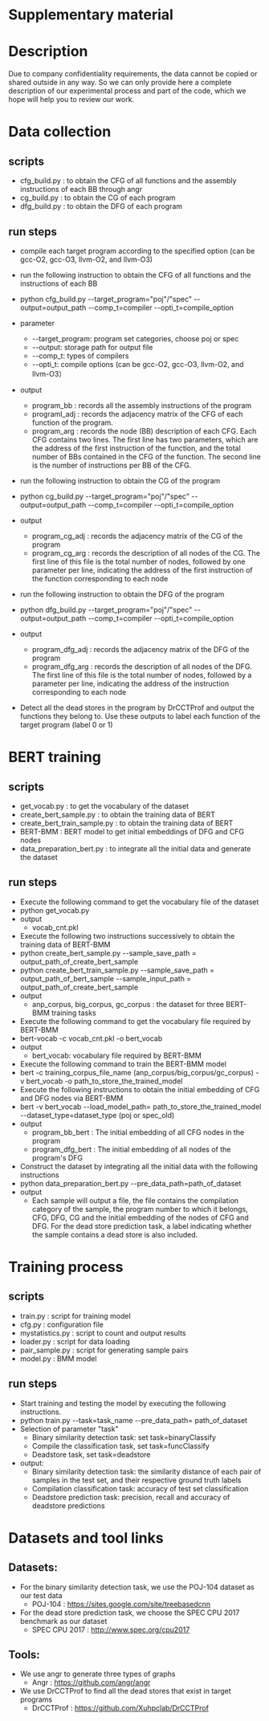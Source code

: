# Supplementary material

# Description
Due to company confidentiality requirements, the data cannot be copied or shared outside in any way. So we can only provide here a complete description of our experimental process and part of the code, which we hope will help you to review our work.

# Data collection
## scripts
   + cfg_build.py : to obtain the CFG of all functions and the assembly instructions of each BB through angr 
   + cg_build.py : to obtain the CG of each program
   + dfg_build.py : to obtain the DFG of each program

## run steps
   + compile each target program according to the specified option (can be gcc-O2, gcc-O3, llvm-O2, and llvm-O3)
   + run the following instruction to obtain the CFG of all functions and the instructions of each BB
   + python cfg_build.py --target_program="poj"/"spec" --output=output_path --comp_t=compiler --opti_t=compile_option 
   + parameter 
      + --target_program: program set categories, choose poj or spec
      + --output: storage path for output file
      + --comp_t: types of compilers
      + --opti_t: compile options (can be gcc-O2, gcc-O3, llvm-O2, and llvm-O3）
   + output
      + program_bb : records all the assembly instructions of the program
      + programI_adj : records the adjacency matrix of the CFG of each function of the program. 
      + program_arg : records the node (BB) description of each CFG. Each CFG contains two lines. The first line has two parameters, which are the address of the first instruction of the function, and the total number of BBs contained in the CFG of the function. The second line is the number of instructions per BB of the CFG.
   + run the following instruction to obtain the CG of the program
   + python cg_build.py --target_program="poj"/"spec" --output=output_path --comp_t=compiler --opti_t=compile_option
   + output
      + program_cg_adj : records the adjacency matrix of the CG of the program
      + program_cg_arg : records the description of all nodes of the CG. The first line of this file is the total number of nodes, followed by one parameter per line, indicating the address of the first instruction of the function corresponding to each node
   + run the following instruction to obtain the DFG of the program
   + python dfg_build.py --target_program="poj"/"spec" --output=output_path --comp_t=compiler --opti_t=compile_option
   + output
      + program_dfg_adj : records the adjacency matrix of the DFG of the program
      + program_dfg_arg : records the description of all nodes of the DFG. The first line of this file is the total number of nodes, followed by a parameter per line, indicating the address of the instruction corresponding to each node

   + Detect all the dead stores in the program by DrCCTProf and output the functions they belong to. Use these outputs to label each function of the target program (label 0 or 1)


# BERT training
## scripts
   + get_vocab.py : to get the vocabulary of the dataset
   + create_bert_sample.py : to obtain the training data of BERT
   + create_bert_train_sample.py : to obtain the training data of BERT
   + BERT-BMM : BERT model to get initial embeddings of DFG and CFG nodes
   + data_preparation_bert.py : to integrate all the initial data and generate the dataset

## run steps
   + Execute the following command to get the vocabulary file of the dataset
   + python get_vocab.py
   + output
      + vocab_cnt.pkl
   + Execute the following two instructions successively to obtain the training data of BERT-BMM
   + python create_bert_sample.py --sample_save_path = output_path_of_create_bert_sample
   + python create_bert_train_sample.py --sample_save_path = output_path_of_bert_sample --sample_input_path = output_path_of_create_bert_sample
   + output
      + anp_corpus, big_corpus, gc_corpus : the dataset for three BERT-BMM training tasks
   + Execute the following command to get the vocabulary file required by BERT-BMM
   + bert-vocab -c vocab_cnt.pkl -o bert_vocab
   + output
      + bert_vocab: vocabulary file required by BERT-BMM
   + Execute the following command to train the BERT-BMM model
   + bert -c training_corpus_file_name (anp_corpus/big_corpus/gc_corpus) -v bert_vocab -o path_to_store_the_trained_model
   + Execute the following instructions to obtain the initial embedding of CFG and DFG nodes via BERT-BMM
   + bert -v bert_vocab --load_model_path= path_to_store_the_trained_model --dataset_type=dataset_type (poj or spec_old)
   + output
      + program_bb_bert : The initial embedding of all CFG nodes in the program
      + program_dfg_bert : The initial embedding of all nodes of the program's DFG
   + Construct the dataset by integrating all the initial data with the following instructions
   + python data_preparation_bert.py --pre_data_path=path_of_dataset
   + output
      + Each sample will output a file, the file contains the compilation category of the sample, the program number to which it belongs, CFG, DFG, CG and the initial embedding of the nodes of CFG and DFG. For the dead store prediction task, a label indicating whether the sample contains a dead store is also included.

# Training process
## scripts
   + train.py : script for training model
   + cfg.py : configuration file
   + mystatistics.py : script to count and output results
   + loader.py : script for data loading
   + pair_sample.py : script for generating sample pairs
   + model.py : BMM model

## run steps
   + Start training and testing the model by executing the following instructions.
   + python train.py --task=task_name --pre_data_path= path_of_dataset
   + Selection of parameter "task" 
      + Binary similarity detection task: set task=binaryClassify
      + Compile the classification task, set task=funcClassify
      + Deadstore task, set task=deadstore
   + output:
      + Binary similarity detection task: the similarity distance of each pair of samples in the test set, and their respective ground truth labels
      + Compilation classification task: accuracy of test set classification
      + Deadstore prediction task: precision, recall and accuracy of deadstore predictions

# Datasets and tool links
## Datasets: 
   + For the binary similarity detection task, we use the POJ-104 dataset as our test data
      + POJ-104 : https://sites.google.com/site/treebasedcnn
   + For the dead store prediction task, we choose the SPEC CPU 2017 benchmark as our dataset
      + SPEC CPU 2017 : http://www.spec.org/cpu2017 
## Tools: 
   + We use angr to generate three types of graphs
      + Angr : https://github.com/angr/angr
   + We use DrCCTProf to find all the dead stores that exist in target programs
      + DrCCTProf : https://github.com/Xuhpclab/DrCCTProf


